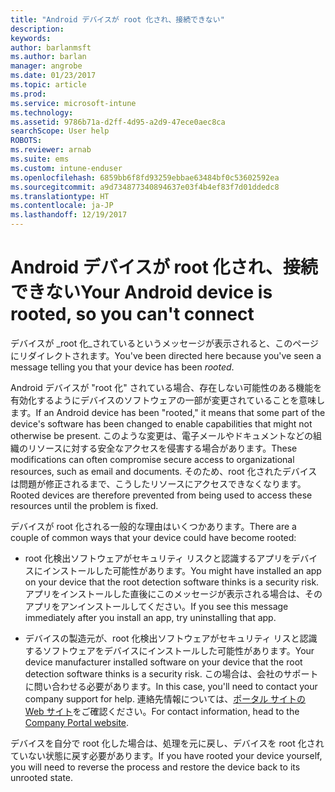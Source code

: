 ```yaml
---
title: "Android デバイスが root 化され、接続できない"
description: 
keywords: 
author: barlanmsft
ms.author: barlan
manager: angrobe
ms.date: 01/23/2017
ms.topic: article
ms.prod: 
ms.service: microsoft-intune
ms.technology: 
ms.assetid: 9786b71a-d2ff-4d95-a2d9-47ece0aec8ca
searchScope: User help
ROBOTS: 
ms.reviewer: arnab
ms.suite: ems
ms.custom: intune-enduser
ms.openlocfilehash: 6859bb6f8fd93259ebbae63484bf0c53602592ea
ms.sourcegitcommit: a9d734877340894637e03f4b4ef83f7d01ddedc8
ms.translationtype: HT
ms.contentlocale: ja-JP
ms.lasthandoff: 12/19/2017
---
```

# <a name="your-android-device-is-rooted-so-you-cant-connect"></a><span data-ttu-id="c11ce-102">Android デバイスが root 化され、接続できない</span><span class="sxs-lookup"><span data-stu-id="c11ce-102">Your Android device is rooted, so you can't connect</span></span>

<span data-ttu-id="c11ce-103">デバイスが _root 化_されているというメッセージが表示されると、このページにリダイレクトされます。</span><span class="sxs-lookup"><span data-stu-id="c11ce-103">You've been directed here because you've seen a message telling you that your device has been _rooted_.</span></span>

<span data-ttu-id="c11ce-104">Android デバイスが "root 化" されている場合、存在しない可能性のある機能を有効化するようにデバイスのソフトウェアの一部が変更されていることを意味します。</span><span class="sxs-lookup"><span data-stu-id="c11ce-104">If an Android device has been "rooted," it means that some part of the device's software has been changed to enable capabilities that might not otherwise be present.</span></span> <span data-ttu-id="c11ce-105">このような変更は、電子メールやドキュメントなどの組織のリソースに対する安全なアクセスを侵害する場合があります。</span><span class="sxs-lookup"><span data-stu-id="c11ce-105">These modifications can often compromise secure access to organizational resources, such as email and documents.</span></span> <span data-ttu-id="c11ce-106">そのため、root 化されたデバイスは問題が修正されるまで、こうしたリソースにアクセスできなくなります。</span><span class="sxs-lookup"><span data-stu-id="c11ce-106">Rooted devices are therefore prevented from being used to access these resources until the problem is fixed.</span></span>  

<span data-ttu-id="c11ce-107">デバイスが root 化される一般的な理由はいくつかあります。</span><span class="sxs-lookup"><span data-stu-id="c11ce-107">There are a couple of common ways that your device could have become rooted:</span></span>

- <span data-ttu-id="c11ce-108">root 化検出ソフトウェアがセキュリティ リスクと認識するアプリをデバイスにインストールした可能性があります。</span><span class="sxs-lookup"><span data-stu-id="c11ce-108">You might have installed an app on your device that the root detection software thinks is a security risk.</span></span> <span data-ttu-id="c11ce-109">アプリをインストールした直後にこのメッセージが表示される場合は、そのアプリをアンインストールしてください。</span><span class="sxs-lookup"><span data-stu-id="c11ce-109">If you see this message immediately after you install an app, try uninstalling that app.</span></span>

- <span data-ttu-id="c11ce-110">デバイスの製造元が、root 化検出ソフトウェアがセキュリティ リスと認識するソフトウェアをデバイスにインストールした可能性があります。</span><span class="sxs-lookup"><span data-stu-id="c11ce-110">Your device manufacturer installed software on your device that the root detection software thinks is a security risk.</span></span> <span data-ttu-id="c11ce-111">この場合は、会社のサポートに問い合わせる必要があります。</span><span class="sxs-lookup"><span data-stu-id="c11ce-111">In this case, you'll need to contact your company support for help.</span></span> <span data-ttu-id="c11ce-112">連絡先情報については、[ポータル サイトの Web サイト](https://portal.manage.microsoft.com#HelpDeskDialog)をご確認ください。</span><span class="sxs-lookup"><span data-stu-id="c11ce-112">For contact information, head to the [Company Portal website](https://portal.manage.microsoft.com#HelpDeskDialog).</span></span>

<span data-ttu-id="c11ce-113">デバイスを自分で root 化した場合は、処理を元に戻し、デバイスを root 化されていない状態に戻す必要があります。</span><span class="sxs-lookup"><span data-stu-id="c11ce-113">If you have rooted your device yourself, you will need to reverse the process and restore the device back to its unrooted state.</span></span>

